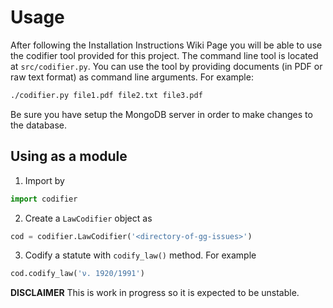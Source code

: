 # Usage 



After following the Installation Instructions Wiki Page you will be able to use the codifier tool provided for this project.  The command line tool is located at `src/codifier.py`. You can use the tool by providing documents (in PDF or raw text format) as command line arguments. For example:

```bash
./codifier.py file1.pdf file2.txt file3.pdf
```

Be sure you have setup the MongoDB server in order to make changes to the database. 


## Using as a module

1. Import by 

```python
import codifier
```

2. Create a `LawCodifier` object as 

```python
cod = codifier.LawCodifier('<directory-of-gg-issues>')
```

3. Codify a statute with `codify_law()` method. For example

```python
cod.codify_law('ν. 1920/1991')
```

**DISCLAIMER** This is work in progress so it is expected to be unstable. 









